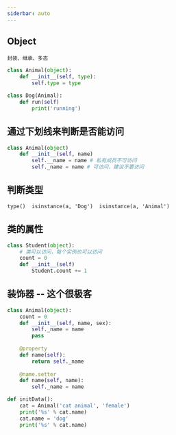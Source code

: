 ```yaml
---
siderbar: auto
---
```


## Object

	封装、继承、多态

```python
class Animal(object):
	def __init__(self, type):
		self.type = type

class Dog(Animal):
	def run(self)
		print('running')
```

## 通过下划线来判断是否能访问

```python
class Animal(object)
	def __init__(self, name)
		self.__name = name # 私有成员不可访问
		self._name = name # 可访问，建议不要访问

```

## 判断类型

	type()  isinstance(a, 'Dog')  isinstance(a, 'Animal')

## 类的属性

```python
class Student(object):
	# 类可以访问，每个实例也可以访问
	count = 0
	def __init__(self)
		Student.count += 1
```

## 装饰器 -- 这个很极客

```python
class Animal(object):
	count = 0
	def __init__(self, name, sex):
		self._name = name
		pass
	
	@property
	def name(self):
		return self._name
	
	@name.setter
	def name(self, name):
		self._name = name

def initData():
	cat = Animal('cat animal', 'female')
	print('%s' % cat.name)
	cat.name = 'dog'
	print('%s' % cat.name)
```

<comment commentIndex="object" />
